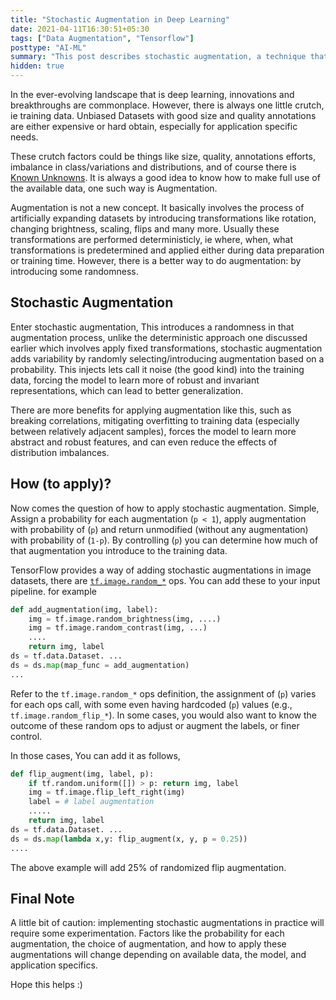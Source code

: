 ```yaml
---
title: "Stochastic Augmentation in Deep Learning"
date: 2021-04-11T16:30:51+05:30
tags: ["Data Augmentation", "Tensorflow"]
posttype: "AI-ML"
summary: "This post describes stochastic augmentation, a technique that introduces randomness into datasets. This approach has proven effective in improving the generalization"
hidden: true
---
```


In the ever-evolving landscape that is deep learning, innovations and breakthroughs are commonplace. However, there is always one little crutch, ie training data. Unbiased Datasets with good size and quality annotations are either expensive or hard obtain, especially for application specific needs.

These crutch factors could be things like size, quality, annotations efforts, imbalance in class/variations and distributions, and of course there is [Known Unknowns](https://research.google/blog/uncovering-unknown-unknowns-in-machine-learning/?m=1). It is always a good idea to know how to make full use of the available data, one such way is Augmentation.

Augmentation is not a new concept. It basically involves the process of artificially expanding datasets by introducing transformations like rotation, changing brightness, scaling, flips and many more. Usually these transformations are performed deterministicly, ie where, when, what transformations is predetermined and applied either during data preparation or training time. However, there is a better way to do augmentation: by introducing some randomness.

## Stochastic Augmentation

Enter stochastic augmentation, This introduces a randomness in that augmentation process, unlike the deterministic approach one discussed earlier which involves apply fixed transformations, stochastic augmentation adds variability by randomly selecting/introducing augmentation based on a probability. This injects lets call it noise (the good kind) into the training data, forcing the model to learn more of robust and invariant representations, which can lead to better generalization.

There are more benefits for applying augmentation like this, such as breaking correlations, mitigating overfitting to training data (especially between relatively adjacent samples), forces the model to learn more abstract and robust features, and can even reduce the effects of distribution imbalances.

## How (to apply)?

Now comes the question of how to apply stochastic augmentation. Simple, Assign a probability for each augmentation (`p < 1`), apply augmentation with probability of (`p`) and return unmodified (without any augmentation) with probability of (`1-p`). By controlling (`p`) you can determine how much of that augmentation you introduce to the training data.

TensorFlow provides a way of adding stochastic augmentations in image datasets, there are [`tf.image.random_*`](https://www.tensorflow.org/api_docs/python/tf/image/random_brightness) ops. You can add these to your input pipeline. for example

```python
def add_augmentation(img, label):
    img = tf.image.random_brightness(img, ....)
    img = tf.image.random_contrast(img, ...)
    ....
    return img, label
ds = tf.data.Dataset. ...
ds = ds.map(map_func = add_augmentation)
...
```

Refer to the `tf.image.random_*` ops definition, the assignment of (`p`) varies for each ops call, with some even having hardcoded (`p`) values (e.g., `tf.image.random_flip_*`). In some cases, you would also want to know the outcome of these random ops to adjust or augment the labels, or finer control.

In those cases, You can add it as follows,

```python
def flip_augment(img, label, p):
    if tf.random.uniform([]) > p: return img, label
    img = tf.image.flip_left_right(img)
    label = # label augmentation
    .....
    return img, label
ds = tf.data.Dataset. ...
ds = ds.map(lambda x,y: flip_augment(x, y, p = 0.25))
....
```
The above example will add 25% of randomized flip augmentation.

## Final Note
A little bit of caution: implementing stochastic augmentations in practice will require some experimentation. Factors like the probability for each augmentation, the choice of augmentation, and how to apply these augmentations will change depending on available data, the model, and application specifics.

Hope this helps :)
